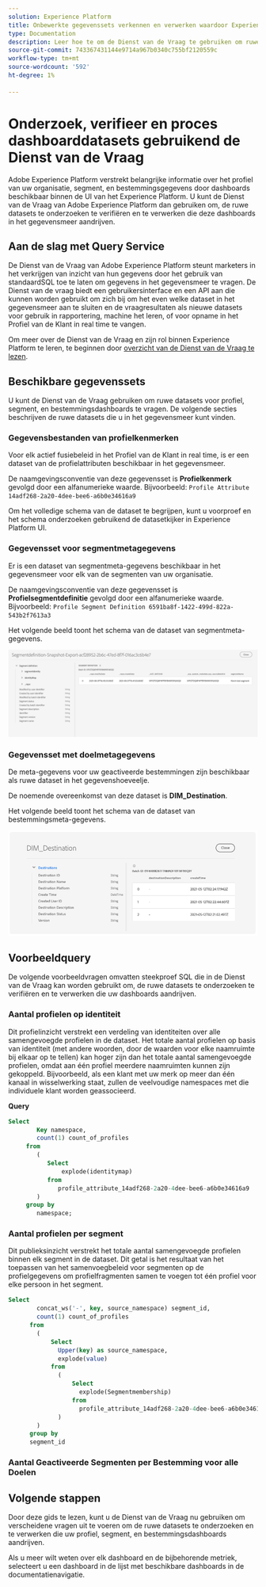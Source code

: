 ```yaml
---
solution: Experience Platform
title: Onbewerkte gegevenssets verkennen en verwerken waardoor Experience Platform-dashboards kunnen worden aangestuurd
type: Documentation
description: Leer hoe te om de Dienst van de Vraag te gebruiken om ruwe datasets te onderzoeken en te verwerken die profiel, segment, en bestemmingsdashboards in Experience Platform aandrijven.
source-git-commit: 743367431144e9714a967b0340c755bf2120559c
workflow-type: tm+mt
source-wordcount: '592'
ht-degree: 1%

---
```



# Onderzoek, verifieer en proces dashboarddatasets gebruikend de Dienst van de Vraag

Adobe Experience Platform verstrekt belangrijke informatie over het profiel van uw organisatie, segment, en bestemmingsgegevens door dashboards beschikbaar binnen de UI van het Experience Platform. U kunt de Dienst van de Vraag van Adobe Experience Platform dan gebruiken om, de ruwe datasets te onderzoeken te verifiëren en te verwerken die deze dashboards in het gegevensmeer aandrijven.

## Aan de slag met Query Service

De Dienst van de Vraag van Adobe Experience Platform steunt marketers in het verkrijgen van inzicht van hun gegevens door het gebruik van standaardSQL toe te laten om gegevens in het gegevensmeer te vragen. De Dienst van de vraag biedt een gebruikersinterface en een API aan die kunnen worden gebruikt om zich bij om het even welke dataset in het gegevensmeer aan te sluiten en de vraagresultaten als nieuwe datasets voor gebruik in rapportering, machine het leren, of voor opname in het Profiel van de Klant in real time te vangen.

Om meer over de Dienst van de Vraag en zijn rol binnen Experience Platform te leren, te beginnen door [overzicht van de Dienst van de Vraag te lezen](../query-service/home.md).

## Beschikbare gegevenssets

U kunt de Dienst van de Vraag gebruiken om ruwe datasets voor profiel, segment, en bestemmingsdashboards te vragen. De volgende secties beschrijven de ruwe datasets die u in het gegevensmeer kunt vinden.

### Gegevensbestanden van profielkenmerken

Voor elk actief fusiebeleid in het Profiel van de Klant in real time, is er een dataset van de profielattributen beschikbaar in het gegevensmeer.

De naamgevingsconventie van deze gegevensset is **Profielkenmerk** gevolgd door een alfanumerieke waarde. Bijvoorbeeld: `Profile Attribute 14adf268-2a20-4dee-bee6-a6b0e34616a9`

Om het volledige schema van de dataset te begrijpen, kunt u voorproef en het schema onderzoeken gebruikend de datasetkijker in Experience Platform UI.

### Gegevensset voor segmentmetagegevens

Er is een dataset van segmentmeta-gegevens beschikbaar in het gegevensmeer voor elk van de segmenten van uw organisatie.

De naamgevingsconventie van deze gegevensset is **Profielsegmentdefinitie** gevolgd door een alfanumerieke waarde. Bijvoorbeeld: `Profile Segment Definition 6591ba8f-1422-499d-822a-543b2f7613a3`

Het volgende beeld toont het schema van de dataset van segmentmeta-gegevens.

![](images/query/segment-metadata.png)

### Gegevensset met doelmetagegevens

De meta-gegevens voor uw geactiveerde bestemmingen zijn beschikbaar als ruwe dataset in het gegevenshoeveelje.

De noemende overeenkomst van deze dataset is **DIM_Destination**.

Het volgende beeld toont het schema van de dataset van bestemmingsmeta-gegevens.

![](images/query/destinations-metadata.png)

## Voorbeeldquery

De volgende voorbeeldvragen omvatten steekproef SQL die in de Dienst van de Vraag kan worden gebruikt om, de ruwe datasets te onderzoeken te verifiëren en te verwerken die uw dashboards aandrijven.

### Aantal profielen op identiteit

Dit profielinzicht verstrekt een verdeling van identiteiten over alle samengevoegde profielen in de dataset. Het totale aantal profielen op basis van identiteit (met andere woorden, door de waarden voor elke naamruimte bij elkaar op te tellen) kan hoger zijn dan het totale aantal samengevoegde profielen, omdat aan één profiel meerdere naamruimten kunnen zijn gekoppeld. Bijvoorbeeld, als een klant met uw merk op meer dan één kanaal in wisselwerking staat, zullen de veelvoudige namespaces met die individuele klant worden geassocieerd.

**Query**

```sql
Select
        Key namespace,
        count(1) count_of_profiles
     from
        (
           Select
               explode(identitymap)
           from
              profile_attribute_14adf268-2a20-4dee-bee6-a6b0e34616a9
        )
     group by
        namespace;
```

### Aantal profielen per segment

Dit publieksinzicht verstrekt het totale aantal samengevoegde profielen binnen elk segment in de dataset. Dit getal is het resultaat van het toepassen van het samenvoegbeleid voor segmenten op de profielgegevens om profielfragmenten samen te voegen tot één profiel voor elke persoon in het segment.

```sql
Select          
        concat_ws('-', key, source_namespace) segment_id,
        count(1) count_of_profiles
      from
        (
            Select
              Upper(key) as source_namespace,
              explode(value)
            from
              (
                  Select
                    explode(Segmentmembership)
                  from
                    profile_attribute_14adf268-2a20-4dee-bee6-a6b0e34616a9
              )
        )
      group by
      segment_id
```

### Aantal Geactiveerde Segmenten per Bestemming voor alle Doelen

## Volgende stappen

Door deze gids te lezen, kunt u de Dienst van de Vraag nu gebruiken om verscheidene vragen uit te voeren om de ruwe datasets te onderzoeken en te verwerken die uw profiel, segment, en bestemmingsdashboards aandrijven.

Als u meer wilt weten over elk dashboard en de bijbehorende metriek, selecteert u een dashboard in de lijst met beschikbare dashboards in de documentatienavigatie.
